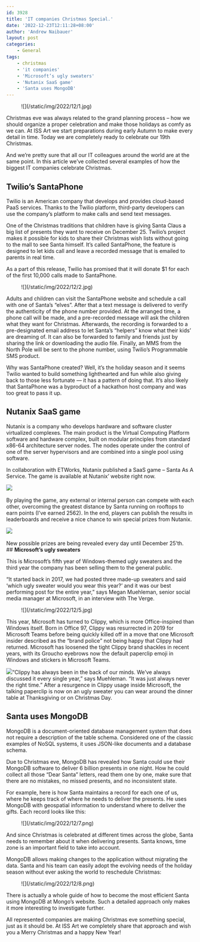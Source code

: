 ```yaml
---
id: 3928
title: 'IT companies Christmas Special.'
date: '2022-12-23T12:11:28+08:00'
author: 'Andrew Naibauer'
layout: post
categories:
    - General
tags:
    - christmas
    - 'it companies'
    - 'Microsoft’s ugly sweaters'
    - 'Nutanix SaaS game'
    - 'Santa uses MongoDB'
---
```


<div class="wp-block-image"><figure class="alignright size-large is-resized">![](/static/img/2022/12/1.jpg)</div>Christmas eve was always related to the grand planning process – how we should organize a proper celebration and make those holidays as comfy as we can. At ISS Art we start preparations during early Autumn to make every detail in time. Today we are completely ready to celebrate our 19th Christmas.

And we’re pretty sure that all our IT colleagues around the world are at the same point. In this article we’ve collected several examples of how the biggest IT companies celebrate Christmas.

## **Twilio’s SantaPhone**

Twilio is an American company that develops and provides cloud-based PaaS services. Thanks to the Twilio platform, third-party developers can use the company’s platform to make calls and send text messages.

One of the Christmas traditions that children have is giving Santa Claus a big list of presents they want to receive on December 25. Twilio’s project makes it possible for kids to share their Christmas wish lists without going to the mall to see Santa himself. It’s called SantaPhone, the feature is designed to let kids call and leave a recorded message that is emailed to parents in real time.

As a part of this release, Twilio has promised that it will donate $1 for each of the first 10,000 calls made to SantaPhone.

<div class="wp-block-image"><figure class="aligncenter size-large">![](/static/img/2022/12/2.jpg)</div>Adults and children can visit the SantaPhone website and schedule a call with one of Santa’s “elves”. After that a text message is delivered to verify the authenticity of the phone number provided. At the arranged time, a phone call will be made, and a pre-recorded message will ask the children what they want for Christmas. Afterwards, the recording is forwarded to a pre-designated email address to let Santa’s “helpers” know what their kids’ are dreaming of. It can also be forwarded to family and friends just by sharing the link or downloading the audio file. Finally, an MMS from the North Pole will be sent to the phone number, using Twilio’s Programmable SMS product.

Why was SantaPhone created? Well, it’s the holiday season and it seems Twilio wanted to build something lighthearted and fun while also giving back to those less fortunate — it has a pattern of doing that. It’s also likely that SantaPhone was a byproduct of a hackathon host company and was too great to pass it up.

## **Nutanix SaaS game**

Nutanix is a company who develops hardware and software cluster virtualized complexes. The main product is the Virtual Computing Platform software and hardware complex, built on modular principles from standard x86-64 architecture server nodes. The nodes operate under the control of one of the server hypervisors and are combined into a single pool using software.

In collaboration with ETWorks, Nutanix published a SaaS game – Santa As A Service. The game is available at Nutanix’ website right now.

![](/static/img/2022/12/3-1024x582.png)

By playing the game, any external or internal person can compete with each other, overcoming the greatest distance by Santa running on rooftops to earn points (I’ve earned 2562). In the end, players can publish the results in leaderboards and receive a nice chance to win special prizes from Nutanix.

![](/static/img/2022/12/4-1024x569.png)<figcaption>New possible prizes are being revealed every day until December 25’th.</figcaption>## **Microsoft’s ugly sweaters**

This is Microsoft’s fifth year of Windows-themed ugly sweaters and the third year the company has been selling them to the general public.

“It started back in 2017, we had posted three made-up sweaters and said ‘which ugly sweater would you wear this year?’ and it was our best performing post for the entire year,” says Megan Muehleman, senior social media manager at Microsoft, in an interview with The Verge.

<div class="wp-block-image"><figure class="aligncenter size-large">![](/static/img/2022/12/5.jpg)</div>This year, Microsoft has turned to Clippy, which is more Office-inspired than Windows itself. Born in Office 97, Clippy was resurrected in 2019 for Microsoft Teams before being quickly killed off in a move that one Microsoft insider described as the “brand police” not being happy that Clippy had returned. Microsoft has loosened the tight Clippy brand shackles in recent years, with its Groucho eyebrows now the default paperclip emoji in Windows and stickers in Microsoft Teams.

![](/static/img/2022/12/6-1024x682.jpg)“Clippy has always been in the back of our minds. We’ve always discussed it every single year,” says Muehleman. “It was just always never the right time.” After a resurgence in Clippy usage inside Microsoft, the talking paperclip is now on an ugly sweater you can wear around the dinner table at Thanksgiving or on Christmas Day.

## **Santa uses MongoDB**

MongoDB is a document-oriented database management system that does not require a description of the table schema. Considered one of the classic examples of NoSQL systems, it uses JSON-like documents and a database schema.

Due to Christmas eve, MongoDB has revealed how Santa could use their MongoDB software to deliver 6 billion presents in one night. How he could collect all those “Dear Santa” letters, read them one by one, make sure that there are no mistakes, no missed presents, and no inconsistent state.

For example, here is how Santa maintains a record for each one of us, where he keeps track of where he needs to deliver the presents. He uses MongoDB with geospatial information to understand where to deliver the gifts. Each record looks like this:

<div class="wp-block-image"><figure class="aligncenter size-large">![](/static/img/2022/12/7.png)</div>And since Christmas is celebrated at different times across the globe, Santa needs to remember about it when delivering presents. Santa knows, time zone is an important field to take into account.

MongoDB allows making changes to the application without migrating the data. Santa and his team can easily adopt the evolving needs of the holiday season without ever asking the world to reschedule Christmas:

<div class="wp-block-image"><figure class="aligncenter size-large">![](/static/img/2022/12/8.png)</div>There is actually a whole guide of how to become the most efficient Santa using MongoDB at Mongo’s website. Such a detailed approach only makes it more interesting to investigate further.

All represented companies are making Christmas eve something special, just as it should be. At ISS Art we completely share that approach and wish you a Merry Christmas and a happy New Year!